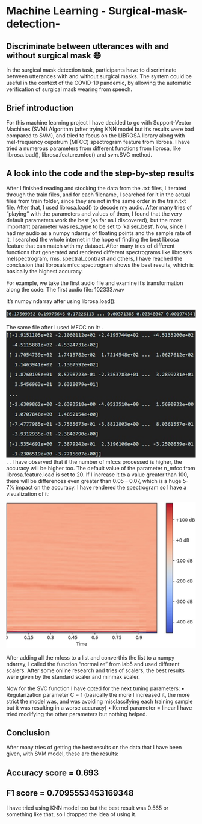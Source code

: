 # Machine Learning - Surgical-mask-detection-
## Discriminate between utterances with and without surgical mask 😷


In the surgical mask detection task, participants have to discriminate between utterances with and without surgical masks. The system could be useful in the context of the COVID-19 pandemic, by allowing the automatic verification of surgical mask wearing from speech.


## Brief introduction

For this machine learning project I have decided to go with  Support-Vector Machines (SVM) 
Algorithm (after trying KNN model but it’s results were bad compared to SVM), and tried to focus on the LIBROSA library along with mel-frequency cepstrum (MFCC) spectrogram feature from librosa.
I have tried a numerous parameters from different functions from librosa, like librosa.load(), librosa.feature.mfcc() and svm.SVC method.



## A look into the code and the step-by-step results

After I finished reading and stocking the data from the .txt files, I iterated through the train files, and for each filename, I searched for it in the actual files from train folder, since they are not in the same order in the train.txt file.
After that, I used librosa.load() to decode my audio. After many tries of “playing” with the parameters and values of them, I found that the very default parameters work the best (as far as I discovered), but the most important parameter was res_type to be set to ‘kaiser_best’.
Now, since I had my audio as a numpy ndarray of floating points and the sample rate of it, I searched the whole internet in the hope of finding the best librosa feature that can match with my dataset. After many tries of different functions that generated and rendered different spectrograms like librosa’s melspectrogram, rms, spectral_contrast and others, I have reached the conclusion that librosa’s mfcc spectrogram shows the best results, which is basically the highest accuracy.

For example, we take the first audio file and examine it’s transformation along the code:
The first audio file: 102333.wav 
   
It’s numpy ndarray after using librosa.load():

![MFCCNormalized](MFCCNormalized.png)

The same file after I used MFCC on it:
.
![MFCC](MFCC.png)
.
.
I have observed that if the number of mfccs processed is higher, the accuracy will be higher too. The default value of the parameter n_mfcc from librosa.feature.load is set to 20. If I increase it to a value greater than 100, there will be differences even greater than 0.05 – 0.07, which is a huge 5-7% impact on the accuracy.
I have rendered the spectrogram so I have a visualization of it:

![MFCCSpectrogram](MFCCSpectrogram.png)

After adding all the mfcss to a list and converthis the list to a numpy ndarray, I called the function “normalize” from lab5 and used different scalers. After some online research and tries of scalers, the best results were given by the standard scaler and minmax scaler.

Now for the SVC function I have opted for the next tuning parameters:
•	Regularization parameter C = 1 (basically the more I increased it, the more strict the model was, and was avoiding misclassifying each training sample but it was resulting in a worse accuracy)
•	Kernel parameter = linear
I have tried modifying the other parameters but nothing helped.


## Conclusion

After many tries of getting the best results on the data that I have been given, with SVM model, these are the results:
## Accuracy score =  0.693

## F1 score =  0.7095553453169348

I have tried using KNN model too but the best result was 0.565 or something like that, so I dropped the idea of using it.
